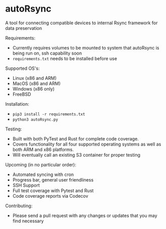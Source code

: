 # autoRsync
A tool for connecting compatible devices to internal Rsync framework for data preservation


Requirements: 
- Currently requires volumes to be mounted to system that autoRsync is being run on, ssh capability soon
- ```requirements.txt``` needs to be installed before use

Supported OS's:
- Linux (x86 and ARM)
- MacOS (x86 and ARM)
- Windows (x86 only)
- FreeBSD

Installation: 
- ```pip3 install -r requirements.txt```
- ```python3 autoRsync.py```


Testing:
- Built with both PyTest and Rust for complete code coverage.
- Covers functionality for all four supported operating systems as well as both ARM and x86 platforms.
- Will eventually call an existing S3 container for proper testing

Upcoming (in no particular order):

- Automated syncing with cron
- Progress bar, general user friendliness
- SSH Support
- Full test coverage with Pytest and Rust
- Code coverage reports via Codecov

Contributing:
- Please send a pull request with any changes or updates that you may find necessary
